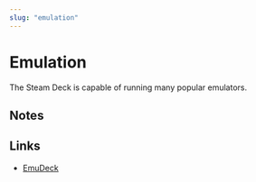 ```yaml
---
slug: "emulation"
---
```


# Emulation

The Steam Deck is capable of running many popular emulators. 

## Notes



## Links

- [EmuDeck](https://www.emudeck.com)